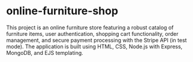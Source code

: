 # online-furniture-shop
This project is an online furniture store featuring a robust catalog of furniture items, user authentication, shopping cart functionality, order management, and secure payment processing with the Stripe API (in test mode). The application is built using HTML, CSS, Node.js with Express, MongoDB, and EJS templating.
